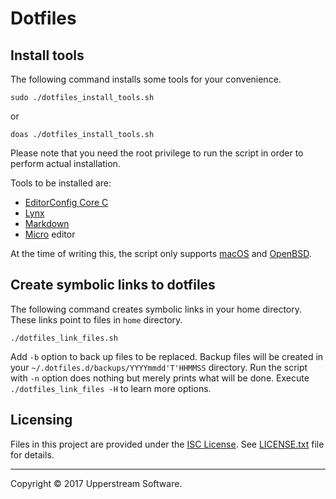 # Dotfiles

## Install tools

The following command installs some tools for your convenience.

    sudo ./dotfiles_install_tools.sh

or

    doas ./dotfiles_install_tools.sh

Please note that you need the root privilege to run the script in order to perform actual installation.

Tools to be installed are:

* [EditorConfig Core C][]
* [Lynx][]
* [Markdown][]
* [Micro][] editor


At the time of writing this, the script only supports [macOS][] and [OpenBSD][].

[EditorConfig Core C]: https://github.com/editorconfig/editorconfig-core-c
[Lynx]: http://lynx.invisible-island.net/ "LYNX &ndash; The Text Web-Browser"
[macOS]: https://www.apple.com/lae/macos/high-sierra/ "macOS High Sierra - Apple"
[Markdown]: https://daringfireball.net/projects/markdown/ "Daring Fireball: Markdown"
[Micro]: https://micro-editor.github.io/ "Micro - Home"
[OpenBSD]: https://www.openbsd.org/ "OpenBSD"


## Create symbolic links to dotfiles

The following command creates symbolic links in your home directory.  These links point to files in `home` directory.

    ./dotfiles_link_files.sh

Add `-b` option to back up files to be replaced.  Backup files will be created in your `~/.dotfiles.d/backups/YYYYmmdd'T'HHMMSS` directory.
Run the script with `-n` option does nothing but merely prints what will be done.
Execute `./dotfiles_link_files -H` to learn more options.


## Licensing

Files in this project are provided under the [ISC License][].
See [LICENSE.txt](LICENSE.txt) file for details.

[ISC License]: http://www.isc.org/downloads/software-support-policy/isc-license

- - -

Copyright &copy; 2017 Upperstream Software.
